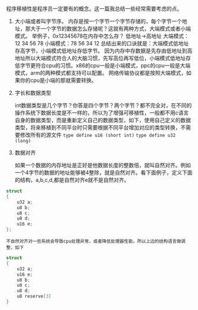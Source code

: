 程序移植性是程序员一定要有的概念。这一篇我总结一些经常需要考虑的点。

1. 大小端或者叫字节序。
	内存是按一个字节一个字节存储的，每个字节一个地址，那大于一个字节的数据怎么存储呢？这就有两种方式，大端模式或者小端模式。
	举例子，0x12345678在内存中怎么存？
	低地址→高地址
	大端模式：12 34 56 78
	小端模式：78 56 34 12
	总结出来的口诀就是：大端模式低地址存高字节，小端模式低地址存低字节。
	因为内存中存数据是先存由低地址到高地址所以大端模式符合人的大脑习惯，先写高位再写低位，小端模式低地址存低字节更符合cpu的习惯。x86的cpu一般是小端模式，ppc的cpu一般是大端模式，arm的两种模式都支持可以配置。
	网络传输协议都是按照大端模式，如果你的cpu是小端的那就需要转换。

2. 字长和数据类型

	int数据类型是几个字节？你答是四个字节？两个字节？都不完全对，在不同的操作系统下数据长度是不一样的，所以为了增强可移植性，一般都不用c语言自身的数据类型，而是重新定义自己的数据类型，如下，使用自己定义的数据类型，将来移植到不同平台时只需要根据不同平台增加对应的类型转换，不需要修改所有的源文件
	`type define u16 (short int)`
	`type define u32 (long)`
	
3. 数据对齐

	如果一个数据的内存地址是正好是他数据长度的整数倍，就叫自然对齐。例如一个4字节的数据的地址能够被4整除，就是自然对齐。看下面例子，定义下面的结构，a,b,c,d,都是自然对齐e就不是自然对齐。
```c
struct
{
	u32 a;
	u8 b;
	u8 c;
	u8 d;
	u16 e;
};
```

	不自然对齐对一些系统会导致cpu处理异常，或者降低处理器性能。所以上边的结构语言做调整，如下
```c
struct
{
	u32 a;
	u16 e;
	u8 b;
	u8 c;
	u8 d;
	u8 reserve[3]
}
```